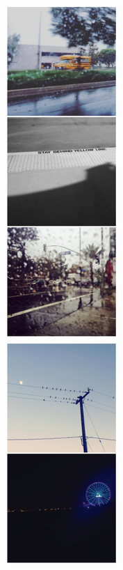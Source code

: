 <img src="/img/insta/blur.jpg" height="250"/> 		&nbsp; <img src="/img/insta/bus station.jpg" height="250"/> 		&nbsp; <img src="/img/insta/rain.jpg" height="250"/> 

<img src="/img/insta/moon.jpg" height="250"/> 		&nbsp; <img src="/img/insta/night.jpg" height="250"/> 
